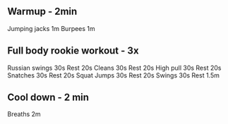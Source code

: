 ## Warmup - 2min

Jumping jacks    1m
Burpees          1m

## Full body rookie workout - 3x

Russian swings    30s
Rest              20s
Cleans            30s
Rest              20s
High pull         30s
Rest              20s
Snatches          30s
Rest              20s
Squat Jumps       30s
Rest              20s
Swings            30s
Rest              1.5m

## Cool down - 2 min

Breaths          2m
